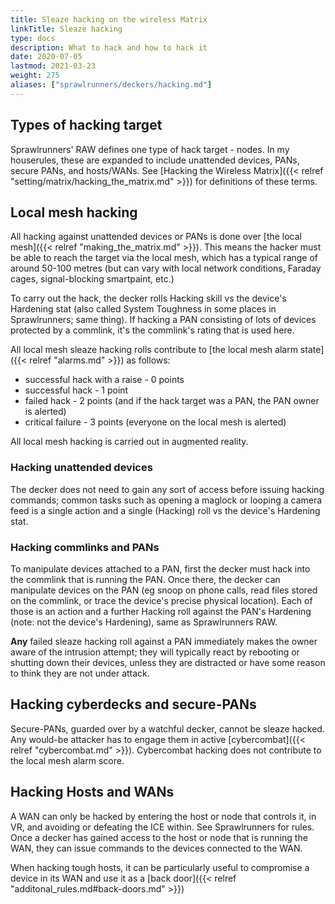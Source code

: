 ```yaml
---
title: Sleaze hacking on the wireless Matrix
linkTitle: Sleaze hacking
type: docs
description: What to hack and how to hack it
date: 2020-07-05
lastmod: 2021-03-23
weight: 275
aliases: ["sprawlrunners/deckers/hacking.md"]
---
```


## Types of hacking target

Sprawlrunners' RAW defines one type of hack target - nodes. In my houserules, these are expanded to include unattended devices, PANs, secure PANs, and hosts/WANs. See [Hacking the Wireless Matrix]({{< relref "setting/matrix/hacking_the_matrix.md" >}}) for definitions of these terms.

## Local mesh hacking

All hacking against unattended devices or PANs is done over [the local mesh]({{< relref "making_the_matrix.md" >}}). This means the hacker must be able to reach the target via the local mesh, which has a typical range of around 50-100 metres (but can vary with local network conditions, Faraday cages, signal-blocking smartpaint, etc.)

To carry out the hack, the decker rolls Hacking skill vs the device's Hardening stat (also called System Toughness in some places in Sprawlrunners; same thing). If hacking a PAN consisting of lots of devices protected by a commlink, it's the commlink's rating that is used here.

All local mesh sleaze hacking rolls contribute to [the local mesh alarm state]({{< relref "alarms.md" >}}) as follows:

* successful hack with a raise - 0 points
* successful hack - 1 point
* failed hack - 2 points (and if the hack target was a PAN, the PAN owner is alerted)
* critical failure - 3 points (everyone on the local mesh is alerted)

All local mesh hacking is carried out in augmented reality.

### Hacking unattended devices

The decker does not need to gain any sort of access before issuing hacking commands; common tasks such as opening a maglock or looping a camera feed is a single action and a single (Hacking) roll vs the device's Hardening stat.

### Hacking commlinks and PANs

To manipulate devices attached to a PAN, first the decker must hack into the commlink that is running the PAN. Once there, the decker can manipulate devices on the PAN (eg snoop on phone calls, read files stored on the commlink, or trace the device's precise physical location). Each of those is an action and a further Hacking roll against the PAN's Hardening (note: not the device's Hardening), same as Sprawlrunners RAW.

**Any** failed sleaze hacking roll against a PAN immediately makes the owner aware of the intrusion attempt; they will typically react by rebooting or shutting down their devices, unless they are distracted or have some reason to think they are not under attack.

## Hacking cyberdecks and secure-PANs

Secure-PANs, guarded over by a watchful decker, cannot be sleaze hacked. Any would-be attacker has to engage them in active [cybercombat]({{< relref "cybercombat.md" >}}). Cybercombat hacking does not contribute to the local mesh alarm score.

## Hacking Hosts and WANs

A WAN can only be hacked by entering the host or node that controls it, in VR, and avoiding or defeating the ICE within. See Sprawlrunners for rules. Once a decker has gained access to the host or node that is running the WAN, they can issue commands to the devices connected to the WAN. 

When hacking tough hosts, it can be particularly useful to compromise a device in its WAN and use it as a [back door]({{< relref "additonal_rules.md#back-doors.md" >}})